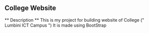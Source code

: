 ## College Website 

** Description **
This is my project for building website of College (" Lumbini ICT Campus ")
It is made using BootStrap

<!-- hello guys -->